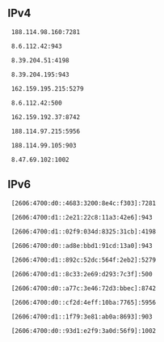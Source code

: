 ## IPv4
```
 188.114.98.160:7281
```
```
 8.6.112.42:943
```
```
 8.39.204.51:4198
```
```
 8.39.204.195:943
```
```
 162.159.195.215:5279
```
```
 8.6.112.42:500
```
```
 162.159.192.37:8742
```
```
 188.114.97.215:5956
```
```
 188.114.99.105:903
```
```
 8.47.69.102:1002
```

## IPv6
```
 [2606:4700:d0::4683:3200:8e4c:f303]:7281
```
```
 [2606:4700:d1::2e21:22c8:11a3:42e6]:943
```
```
 [2606:4700:d1::02f9:034d:8325:31cb]:4198
```
```
 [2606:4700:d0::ad8e:bbd1:91cd:13a0]:943
```
```
 [2606:4700:d1::892c:52dc:564f:2eb2]:5279
```
```
 [2606:4700:d1::8c33:2e69:d293:7c3f]:500
```
```
 [2606:4700:d0::a77c:3e46:72d3:bbec]:8742
```
```
 [2606:4700:d0::cf2d:4eff:10ba:7765]:5956
```
```
 [2606:4700:d1::1f79:3e81:ab0a:8693]:903
```
```
 [2606:4700:d0::93d1:e2f9:3a0d:56f9]:1002
```
